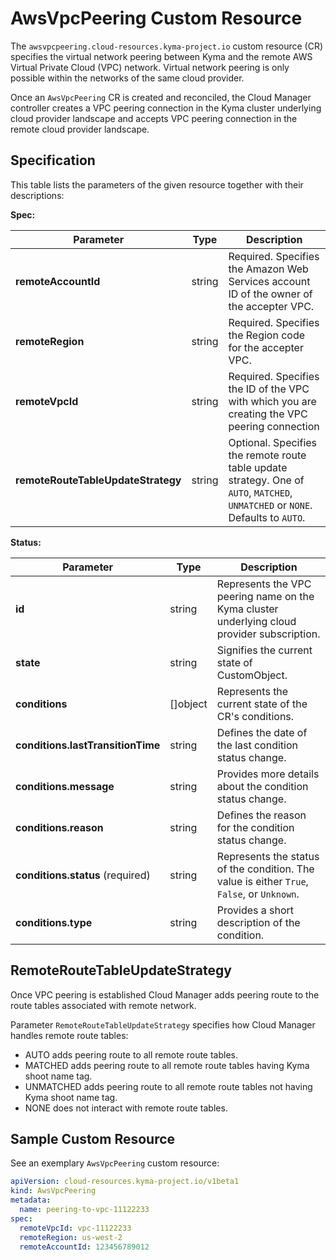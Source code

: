 # AwsVpcPeering Custom Resource

The `awsvpcpeering.cloud-resources.kyma-project.io` custom resource (CR) specifies the virtual network peering between Kyma and the remote AWS Virtual Private Cloud (VPC) network. Virtual network peering is only possible within the networks of the same cloud provider.

Once an `AwsVpcPeering` CR is created and reconciled, the Cloud Manager controller creates a VPC peering connection in the Kyma cluster underlying cloud provider landscape and accepts VPC peering connection in the remote cloud provider landscape.

## Specification

This table lists the parameters of the given resource together with their descriptions:

**Spec:**

| Parameter                          | Type   | Description                                                                                                                      |
|------------------------------------|--------|----------------------------------------------------------------------------------------------------------------------------------|
| **remoteAccountId**                | string | Required. Specifies the Amazon Web Services account ID of the owner of the accepter VPC.                                         |
| **remoteRegion**                   | string | Required. Specifies the Region code for the accepter VPC.                                                                        |
| **remoteVpcId**                    | string | Required. Specifies the ID of the VPC with which you are creating the VPC peering connection                                     |
| **remoteRouteTableUpdateStrategy** | string | Optional. Specifies the remote route table update strategy. One of `AUTO`, `MATCHED`, `UNMATCHED` or `NONE`. Defaults to `AUTO`. |

**Status:**

| Parameter                         | Type       | Description                                                                                 |
|-----------------------------------|------------|---------------------------------------------------------------------------------------------|
| **id**                            | string     | Represents the VPC peering name on the Kyma cluster underlying cloud provider subscription. |
| **state**                         | string     | Signifies the current state of CustomObject.                                                |
| **conditions**                    | \[\]object | Represents the current state of the CR's conditions.                                        |
| **conditions.lastTransitionTime** | string     | Defines the date of the last condition status change.                                       |
| **conditions.message**            | string     | Provides more details about the condition status change.                                    |
| **conditions.reason**             | string     | Defines the reason for the condition status change.                                         |
| **conditions.status** (required)  | string     | Represents the status of the condition. The value is either `True`, `False`, or `Unknown`.  |
| **conditions.type**               | string     | Provides a short description of the condition.                                              |

## RemoteRouteTableUpdateStrategy

Once VPC peering is established Cloud Manager adds peering route to the route tables associated with remote network.

Parameter `RemoteRouteTableUpdateStrategy` specifies how Cloud Manager handles remote route tables:
- AUTO adds peering route to all remote route tables.
- MATCHED adds peering route to all remote route tables having Kyma shoot name tag.
- UNMATCHED adds peering route to all remote route tables not having Kyma shoot name tag.
- NONE does not interact with remote route tables.

## Sample Custom Resource

See an exemplary `AwsVpcPeering` custom resource:

```yaml
apiVersion: cloud-resources.kyma-project.io/v1beta1
kind: AwsVpcPeering
metadata:
  name: peering-to-vpc-11122233
spec:
  remoteVpcId: vpc-11122233
  remoteRegion: us-west-2
  remoteAccountId: 123456789012
```
